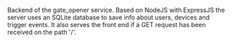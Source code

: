Backend of the gate_opener service.
Based on NodeJS with ExpressJS the server uses an SQLite database to save info about users, devices and trigger events.
It also serves the front end if a GET request has been received on the path '/'.
